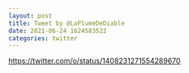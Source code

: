 ```yaml
--- 
layout: post 
title: Tweet by @LaPlumeDeDiable 
date: 2021-06-24 1624583522 
categories: twitter 
--- 
```

https://twitter.com/o/status/1408231271554289670